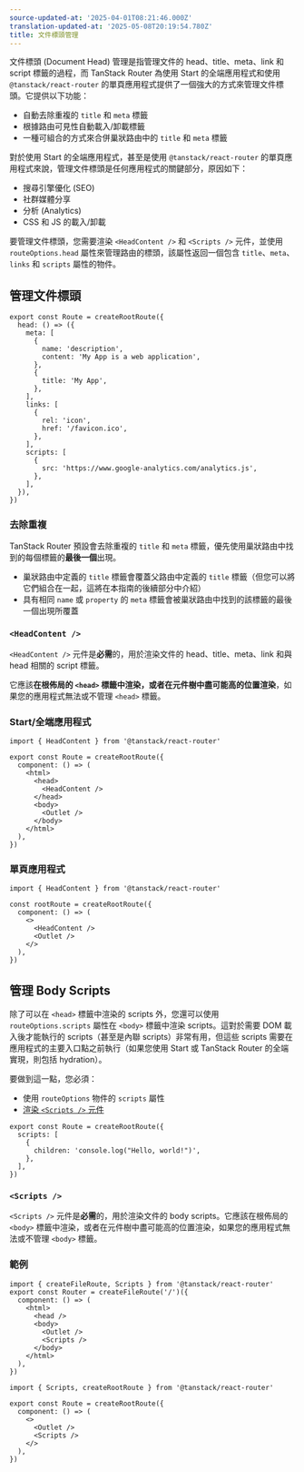 ```yaml
---
source-updated-at: '2025-04-01T08:21:46.000Z'
translation-updated-at: '2025-05-08T20:19:54.780Z'
title: 文件標頭管理
---
```


文件標頭 (Document Head) 管理是指管理文件的 head、title、meta、link 和 script 標籤的過程，而 TanStack Router 為使用 Start 的全端應用程式和使用 `@tanstack/react-router` 的單頁應用程式提供了一個強大的方式來管理文件標頭。它提供以下功能：

- 自動去除重複的 `title` 和 `meta` 標籤
- 根據路由可見性自動載入/卸載標籤
- 一種可組合的方式來合併巢狀路由中的 `title` 和 `meta` 標籤

對於使用 Start 的全端應用程式，甚至是使用 `@tanstack/react-router` 的單頁應用程式來說，管理文件標頭是任何應用程式的關鍵部分，原因如下：

- 搜尋引擎優化 (SEO)
- 社群媒體分享
- 分析 (Analytics)
- CSS 和 JS 的載入/卸載

要管理文件標頭，您需要渲染 `<HeadContent />` 和 `<Scripts />` 元件，並使用 `routeOptions.head` 屬性來管理路由的標頭，該屬性返回一個包含 `title`、`meta`、`links` 和 `scripts` 屬性的物件。

## 管理文件標頭

```tsx
export const Route = createRootRoute({
  head: () => ({
    meta: [
      {
        name: 'description',
        content: 'My App is a web application',
      },
      {
        title: 'My App',
      },
    ],
    links: [
      {
        rel: 'icon',
        href: '/favicon.ico',
      },
    ],
    scripts: [
      {
        src: 'https://www.google-analytics.com/analytics.js',
      },
    ],
  }),
})
```

### 去除重複

TanStack Router 預設會去除重複的 `title` 和 `meta` 標籤，優先使用巢狀路由中找到的每個標籤的**最後一個**出現。

- 巢狀路由中定義的 `title` 標籤會覆蓋父路由中定義的 `title` 標籤（但您可以將它們組合在一起，這將在本指南的後續部分中介紹）
- 具有相同 `name` 或 `property` 的 `meta` 標籤會被巢狀路由中找到的該標籤的最後一個出現所覆蓋

### `<HeadContent />`

`<HeadContent />` 元件是**必需**的，用於渲染文件的 head、title、meta、link 和與 head 相關的 script 標籤。

它應該**在根佈局的 `<head>` 標籤中渲染，或者在元件樹中盡可能高的位置渲染**，如果您的應用程式無法或不管理 `<head>` 標籤。

### Start/全端應用程式

```tsx
import { HeadContent } from '@tanstack/react-router'

export const Route = createRootRoute({
  component: () => (
    <html>
      <head>
        <HeadContent />
      </head>
      <body>
        <Outlet />
      </body>
    </html>
  ),
})
```

### 單頁應用程式

```tsx
import { HeadContent } from '@tanstack/react-router'

const rootRoute = createRootRoute({
  component: () => (
    <>
      <HeadContent />
      <Outlet />
    </>
  ),
})
```

## 管理 Body Scripts

除了可以在 `<head>` 標籤中渲染的 scripts 外，您還可以使用 `routeOptions.scripts` 屬性在 `<body>` 標籤中渲染 scripts。這對於需要 DOM 載入後才能執行的 scripts（甚至是內聯 scripts）非常有用，但這些 scripts 需要在應用程式的主要入口點之前執行（如果您使用 Start 或 TanStack Router 的全端實現，則包括 hydration）。

要做到這一點，您必須：

- 使用 `routeOptions` 物件的 `scripts` 屬性
- [渲染 `<Scripts />` 元件](#scripts)

```tsx
export const Route = createRootRoute({
  scripts: [
    {
      children: 'console.log("Hello, world!")',
    },
  ],
})
```

### `<Scripts />`

`<Scripts />` 元件是**必需**的，用於渲染文件的 body scripts。它應該在根佈局的 `<body>` 標籤中渲染，或者在元件樹中盡可能高的位置渲染，如果您的應用程式無法或不管理 `<body>` 標籤。

### 範例

```tsx
import { createFileRoute, Scripts } from '@tanstack/react-router'
export const Router = createFileRoute('/')({
  component: () => (
    <html>
      <head />
      <body>
        <Outlet />
        <Scripts />
      </body>
    </html>
  ),
})
```

```tsx
import { Scripts, createRootRoute } from '@tanstack/react-router'

export const Route = createRootRoute({
  component: () => (
    <>
      <Outlet />
      <Scripts />
    </>
  ),
})
```
